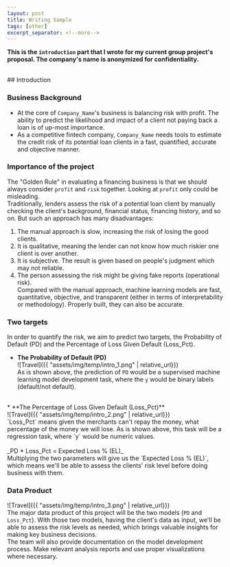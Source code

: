 ```yaml
---
layout: post
title: Writing Sample
tags: [other]
excerpt_separator: <!--more-->
---
```


**This is the `introduction` part that I wrote for my current group project's proposal. The company's name is anonymized for confidentiality.** <br>
<!--more-->
<br>
## Introduction

### Business Background
* At the core of `Company_Name`'s business is balancing risk with profit. The ability to predict the likelihood and impact of a client not paying back a loan is of up-most importance. <br>
* As a competitive fintech company, `Company_Name` needs tools to estimate the credit risk of its potential loan clients in a fast, quantified, accurate and objective manner. 

### Importance of the project
The "Golden Rule" in evaluating a financing business is that we should always consider `profit` and `risk` together. Looking at `profit` only could be misleading.<br>
Traditionally, lenders assess the risk of a potential loan client by manually checking the client's background, financial status, financing history, and so on. But such an approach has many disadvantages:<br>
1. The manual approach is slow, increasing the risk of losing the good clients. <br>
2. It is qualitative, meaning the lender can not know how much riskier one client is over another.<br> 
3. It is subjective. The result is given based on people's judgment which may not reliable. <br>
4. The person assessing the risk might be giving fake reports (operational risk). <br>
Compared with the manual approach, machine learning models are fast, quantitative, objective, and transparent (either in terms of interpretability or methodology). Properly built, they can also be accurate. 

### Two targets
In order to quantify the risk, we aim to predict two targets, the Probability of Default (PD) and the Percentage of Loss Given Default (Loss_Pct).<br> 
* **The Probability of Default (PD)**<br>
![Travel]({{ "assets/img/temp/intro_1.png" | relative_url}})<br>
As is shown above, the prediction of `PD` would be a supervised machine learning model development task, where the `y` would be binary labels (default/not default). <br>
<br>
* **The Percentage of Loss Given Default (Loss_Pct)** <br>
![Travel]({{ "assets/img/temp/intro_2.png" | relative_url}})<br>
`Loss_Pct` means given the merchants can't repay the money, what percentage of the money we will lose. As is shown above, this task will be a regression task, where `y` would be numeric values. <br>
<br>
_PD * Loss_Pct = Expected Loss % (EL)_<br>
Multiplying the two parameters will give us the `Expected Loss % (EL)`, which means we'll be able to assess the clients' risk level before doing business with them. 

### Data Product
![Travel]({{ "assets/img/temp/intro_3.png" | relative_url}})<br>
The major data product of this project will be the two models (`PD` and `Loss_Pct`). With those two models, having the client's data as input, we'll be able to assess the risk levels as needed, which brings valuable insights for making key business decisions. <br>
The team will also provide documentation on the model development process. Make relevant analysis reports and use proper visualizations where necessary. <br>
